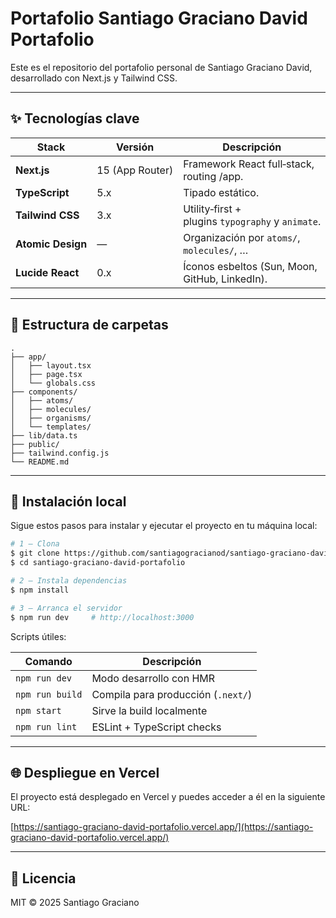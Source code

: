 # Portafolio Santiago Graciano David Portafolio

Este es el repositorio del portafolio personal de Santiago Graciano David, desarrollado con Next.js y Tailwind CSS.

---

## ✨ Tecnologías clave

| Stack             | Versión         | Descripción                                       |
| ----------------- | --------------- | ------------------------------------------------- |
| **Next.js**       | 15 (App Router) | Framework React full‑stack, routing /app.         |
| **TypeScript**    | 5.x             | Tipado estático.                                  |
| **Tailwind CSS**  | 3.x             | Utility‑first + plugins `typography` y `animate`. |
| **Atomic Design** | —               | Organización por `atoms/`, `molecules/`, …        |
| **Lucide React**  | 0.x             | Íconos esbeltos (Sun, Moon, GitHub, LinkedIn).    |

---

## 📁 Estructura de carpetas

```
.
├── app/                
│   ├── layout.tsx      
│   ├── page.tsx        
│   └── globals.css     
├── components/
│   ├── atoms/          
│   ├── molecules/      
│   ├── organisms/      
│   └── templates/      
├── lib/data.ts         
├── public/             
├── tailwind.config.js  
└── README.md           
```

---

## 🚀 Instalación local

Sigue estos pasos para instalar y ejecutar el proyecto en tu máquina local:


```bash
# 1 — Clona 
$ git clone https://github.com/santiagogracianod/santiago-graciano-david-portafolio.git
$ cd santiago-graciano-david-portafolio

# 2 — Instala dependencias
$ npm install

# 3 — Arranca el servidor
$ npm run dev     # http://localhost:3000
```

Scripts útiles:

| Comando         | Descripción                        |
| --------------- | ---------------------------------- |
| `npm run dev`   | Modo desarrollo con HMR            |
| `npm run build` | Compila para producción (`.next/`) |
| `npm start`     | Sirve la build localmente          |
| `npm run lint`  | ESLint + TypeScript checks         |


---

## 🌐 Despliegue en Vercel

El proyecto está desplegado en Vercel y puedes acceder a él en la siguiente URL:

[https://santiago-graciano-david-portafolio.vercel.app/](https://santiago-graciano-david-portafolio.vercel.app/)

---

## 📜 Licencia

MIT © 2025 Santiago Graciano
